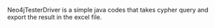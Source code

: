 Neo4jTesterDriver is a simple java codes that takes cypher query and export the result in the excel file. 

